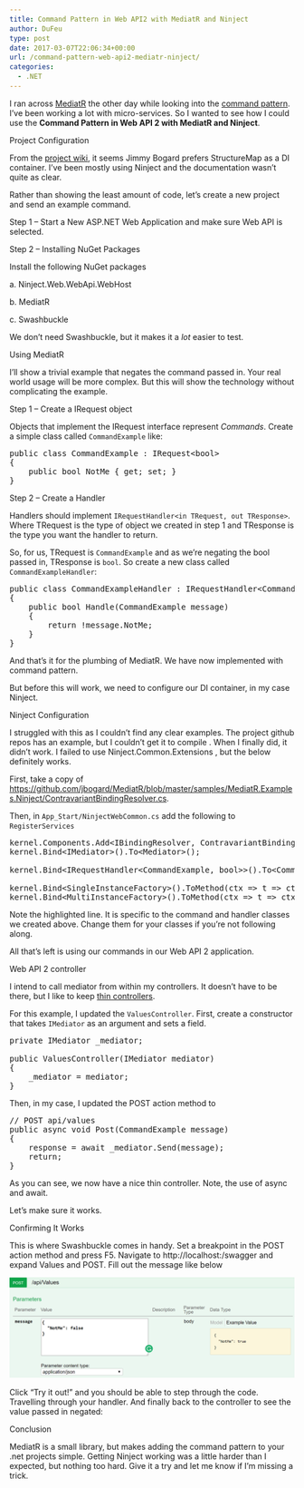 ```yaml
---
title: Command Pattern in Web API2 with MediatR and Ninject
author: DuFeu
type: post
date: 2017-03-07T22:06:34+00:00
url: /command-pattern-web-api2-mediatr-ninject/
categories:
  - .NET
---
```


I ran across [MediatR][1] the other day while looking into the [command pattern][2]. I&#8217;ve been working a lot with micro-services. So I wanted to see how I could use the **Command Pattern in Web API 2 with MediatR and Ninject**.

Project Configuration

From the [project wiki][3], it seems Jimmy Bogard prefers StructureMap as a DI container. I&#8217;ve been mostly using Ninject and the documentation wasn&#8217;t quite as clear.

Rather than showing the least amount of code, let&#8217;s create a new project and send an example command.

Step 1 &#8211; Start a New ASP.NET Web Application and make sure Web API is selected.

Step 2 &#8211; Installing NuGet Packages

Install the following NuGet packages

a. Ninject.Web.WebApi.WebHost

b. MediatR

c. Swashbuckle

We don&#8217;t need Swashbuckle, but it makes it a _lot_ easier to test.

Using MediatR

I&#8217;ll show a trivial example that negates the command passed in. Your real world usage will be more complex. But this will show the technology without complicating the example.

Step 1 &#8211; Create a IRequest object

Objects that implement the IRequest interface represent _Commands_. Create a simple class called `CommandExample` like:

<pre class="brush: jscript; title: ; notranslate" title="">public class CommandExample : IRequest&lt;bool&gt;
{
    public bool NotMe { get; set; }
}
</pre>

Step 2 &#8211; Create a Handler

Handlers should implement `IRequestHandler<in TRequest, out TResponse>`. Where TRequest is the type of object we created in step 1 and TResponse is the type you want the handler to return.

So, for us, TRequest is `CommandExample` and as we&#8217;re negating the bool passed in, TResponse is `bool`. So create a new class called `CommandExampleHandler`:

<pre class="brush: jscript; title: ; notranslate" title="">public class CommandExampleHandler : IRequestHandler&lt;CommandExample, bool&gt;
{
    public bool Handle(CommandExample message)
    {
        return !message.NotMe;
    }
}
</pre>

And that&#8217;s it for the plumbing of MediatR. We have now implemented with command pattern.

But before this will work, we need to configure our DI container, in my case Ninject.

Ninject Configuration

I struggled with this as I couldn&#8217;t find any clear examples. The project github repos has an example, but I couldn&#8217;t get it to compile . When I finally did, it didn&#8217;t work. I failed to use Ninject.Common.Extensions , but the below definitely works.

First, take a copy of <https://github.com/jbogard/MediatR/blob/master/samples/MediatR.Examples.Ninject/ContravariantBindingResolver.cs>.

Then, in `App_Start/NinjectWebCommon.cs` add the following to `RegisterServices`

<pre class="brush: jscript; highlight: [4]; title: ; notranslate" title="">kernel.Components.Add&lt;IBindingResolver, ContravariantBindingResolver&gt;();
kernel.Bind&lt;IMediator&gt;().To&lt;Mediator&gt;();

kernel.Bind&lt;IRequestHandler&lt;CommandExample, bool&gt;&gt;().To&lt;CommandExampleHandler&gt;();

kernel.Bind&lt;SingleInstanceFactory&gt;().ToMethod(ctx =&gt; t =&gt; ctx.Kernel.TryGet(t));
kernel.Bind&lt;MultiInstanceFactory&gt;().ToMethod(ctx =&gt; t =&gt; ctx.Kernel.GetAll(t));
</pre>

Note the highlighted line. It is specific to the command and handler classes we created above. Change them for your classes if you&#8217;re not following along.

All that&#8217;s left is using our commands in our Web API 2 application.

Web API 2 controller

I intend to call mediator from within my controllers. It doesn&#8217;t have to be there, but I like to keep [thin controllers][4].

For this example, I updated the `ValuesController`. First, create a constructor that takes `IMediator` as an argument and sets a field.

<pre class="brush: jscript; title: ; notranslate" title="">private IMediator _mediator;

public ValuesController(IMediator mediator)
{
    _mediator = mediator;
}
</pre>

Then, in my case, I updated the POST action method to

<pre class="brush: jscript; title: ; notranslate" title="">// POST api/values
public async void Post(CommandExample message)
{
    response = await _mediator.Send(message);
    return;
}
</pre>

As you can see, we now have a nice thin controller. Note, the use of async and await.

Let&#8217;s make sure it works.

Confirming It Works

This is where Swashbuckle comes in handy. Set a breakpoint in the POST action method and press F5. Navigate to http://localhost:<port>/swagger and expand Values and POST. Fill out the message like below

![MediatR Swagger Post](../../images/2017/03/MediatR-Swagger-Post.png "MediatR Swagger Post")

Click &#8220;Try it out!&#8221; and you should be able to step through the code. Travelling through your handler. And finally back to the controller to see the value passed in negated:

Conclusion

MediatR is a small library, but makes adding the command pattern to your .net projects simple. Getting Ninject working was a little harder than I expected, but nothing too hard. Give it a try and let me know if I&#8217;m missing a trick.

[1]: https://github.com/jbogard/MediatR
[2]: https://en.wikipedia.org/wiki/Command_pattern
[3]: https://github.com/jbogard/MediatR/wiki
[4]: https://www.slideshare.net/damiansromek/thin-controllers-fat-models-proper-code-structure-for-mvc
